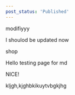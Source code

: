 ```yaml
---
post_status: 'Published'
---
```


modifiyyy

I shoulod be updated now

shop

Hello testing page for md


NICE!


kljgh,kjghbkikuytvbgkjhg
